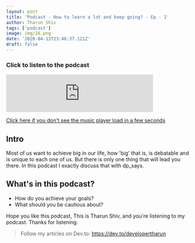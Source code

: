 ```yaml
---
layout: post
title: 'Podcast - How to learn a lot and keep going? - Ep - 1'
author: Tharun Shiv
tags: ['podcast']
image: img/16.png
date: '2020-04-13T23:46:37.121Z'
draft: false
---
```


### Click to listen to the podcast

<iframe src="https://anchor.fm/developertharun/embed/episodes/How-to-learn-a-lot-and-keep-going--My-Personal-experience-ednug6/a-a24kgtk" height="102px" width="400px" frameborder="0" scrolling="no"></iframe>

<a href="https://open.spotify.com/episode/31wEXf7Icw8C7xEYFYAKj4">Click here if you don't see the music player load in a few seconds</a>

## Intro

Most of us want to achieve big in our life, how 'big' that is, is debatable and is unique to each one of us. But there is only one thing that will lead you there. In this podcast I exactly discuss that with dp_says.

## What's in this podcast?

- How do you achieve your goals?
- What should you be cautious about?

Hope you like this podcast, This is Tharun Shiv, and you're listening to my podcast. Thanks for listening.

> Follow my articles on Dev.to: https://dev.to/developertharun
